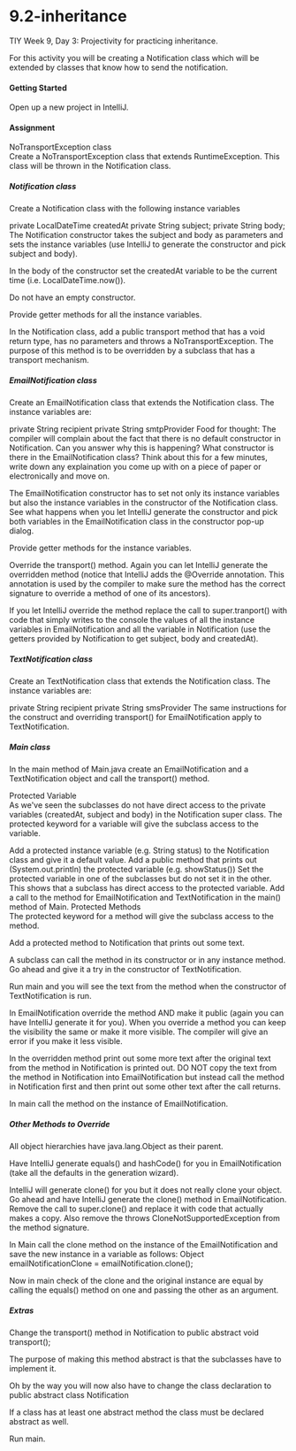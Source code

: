 # 9.2-inheritance
TIY Week 9, Day 3: Projectivity for practicing inheritance.


For this activity you will be creating a Notification class which will be extended by classes that know how to send the notification.

#### Getting Started  
Open up a new project in IntelliJ.

#### Assignment  
NoTransportException class  
Create a NoTransportException class that extends RuntimeException. This class will be thrown in the Notification class.

##### Notification class  
Create a Notification class with the following instance variables

private LocalDateTime createdAt
private String subject;
private String body;
The Notification constructor takes the subject and body as parameters and sets the instance variables (use IntelliJ to generate the constructor and pick subject and body).

In the body of the constructor set the createdAt variable to be the current time (i.e. LocalDateTime.now()).

Do not have an empty constructor.

Provide getter methods for all the instance variables.

In the Notification class, add a public transport method that has a void return type, has no parameters and throws a NoTransportException. The purpose of this method is to be overridden by a subclass that has a transport mechanism.

##### EmailNotification class  
Create an EmailNotification class that extends the Notification class. The instance variables are:

private String recipient
private String smtpProvider
Food for thought: The compiler will complain about the fact that there is no default constructor in Notification. Can you answer why this is happening? What constructor is there in the EmailNotification class? Think about this for a few minutes, write down any explaination you come up with on a piece of paper or electronically and move on.

The EmailNotification constructor has to set not only its instance variables but also the instance variables in the constructor of the Notification class. See what happens when you let IntelliJ generate the constructor and pick both variables in the EmailNotification class in the constructor pop-up dialog.

Provide getter methods for the instance variables.

Override the transport() method. Again you can let IntelliJ generate the overridden method (notice that IntelliJ adds the @Override annotation. This annotation is used by the compiler to make sure the method has the correct signature to override a method of one of its ancestors).

If you let IntelliJ override the method replace the call to super.tranport() with code that simply writes to the console the values of all the instance variables in EmailNotification and all the variable in Notification (use the getters provided by Notification to get subject, body and createdAt).

##### TextNotification class  
Create an TextNotification class that extends the Notification class. The instance variables are:

private String recipient
private String smsProvider
The same instructions for the construct and overriding transport() for EmailNotification apply to TextNotification.

##### Main class  
In the main method of Main.java create an EmailNotification and a TextNotification object and call the transport() method.

Protected Variable  
As we've seen the subclasses do not have direct access to the private variables (createdAt, subject and body) in the Notification super class. The protected keyword for a variable will give the subclass access to the variable.

Add a protected instance variable (e.g. String status) to the Notification class and give it a default value.
Add a public method that prints out (System.out.println) the protected variable (e.g. showStatus())
Set the protected variable in one of the subclasses but do not set it in the other. This shows that a subclass has direct access to the protected variable.
Add a call to the method for EmailNotification and TextNotification in the main() method of Main.
Protected Methods  
The protected keyword for a method will give the subclass access to the method.

Add a protected method to Notification that prints out some text.

A subclass can call the method in its constructor or in any instance method. Go ahead and give it a try in the constructor of TextNotification.

Run main and you will see the text from the method when the constructor of TextNotification is run.

In EmailNotification override the method AND make it public (again you can have IntelliJ generate it for you). When you override a method you can keep the visibility the same or make it more visible. The compiler will give an error if you make it less visible.

In the overridden method print out some more text after the original text from the method in Notification is printed out. DO NOT copy the text from the method in Notification into EmailNotification but instead call the method in Notification first and then print out some other text after the call returns.

In main call the method on the instance of EmailNotification.

##### Other Methods to Override  
All object hierarchies have java.lang.Object as their parent.

Have IntelliJ generate equals() and hashCode() for you in EmailNotification (take all the defaults in the generation wizard).

IntelliJ will generate clone() for you but it does not really clone your object. Go ahead and have IntelliJ generate the clone() method in EmailNotification. Remove the call to super.clone() and replace it with code that actually makes a copy. Also remove the throws CloneNotSupportedException from the method signature.

In Main call the clone method on the instance of the EmailNotification and save the new instance in a variable as follows: Object emailNotificationClone = emailNotification.clone();

Now in main check of the clone and the original instance are equal by calling the equals() method on one and passing the other as an argument.

##### Extras  
Change the transport() method in Notification to public abstract void transport();

The purpose of making this method abstract is that the subclasses have to implement it.

Oh by the way you will now also have to change the class declaration to public abstract class Notification

If a class has at least one abstract method the class must be declared abstract as well.

Run main.
